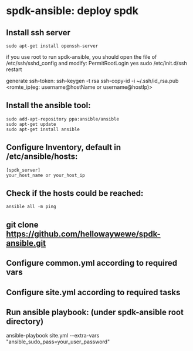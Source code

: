 # spdk-ansible: deploy spdk
## Install ssh server
    sudo apt-get install openssh-server

if you use root to run spdk-ansible, you should open the file of /etc/ssh/sshd_config and modify:
    PermitRootLogin yes
    sudo /etc/init.d/ssh restart

generate ssh-token:
    ssh-keygen -t rsa
    ssh-copy-id -i ~/.ssh/id_rsa.pub <romte_ip(eg: username@hostName or username@hostIp)>

##  Install the ansible tool:
    sudo add-apt-repository ppa:ansible/ansible
    sudo apt-get update
    sudo apt-get install ansible

##  Configure Inventory, default in /etc/ansible/hosts:
    [spdk_server]
    your_host_name or your_host_ip

##  Check if the hosts could be reached:
    ansible all -m ping

##  git clone https://github.com/hellowaywewe/spdk-ansible.git

## Configure common.yml according to required vars

## Configure site.yml according to required tasks

## Run ansible playbook: (under spdk-ansible root directory)
ansible-playbook site.yml  --extra-vars "ansible_sudo_pass=your_user_password"

